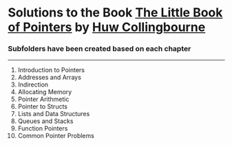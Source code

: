 # Solutions to the Book [The Little Book of Pointers](http://bitwisebooks.com/books/little-book-of-pointers/) by [Huw Collingbourne](https://www.udemy.com/user/huwcollingbourne/)

### Subfolders have been created based on each chapter
****

1. Introduction to Pointers
2. Addresses and Arrays
3. Indirection
4. Allocating Memory
5. Pointer Arithmetic
6. Pointer to Structs
7. Lists and Data Structures
8. Queues and Stacks
9. Function Pointers
10. Common Pointer Problems